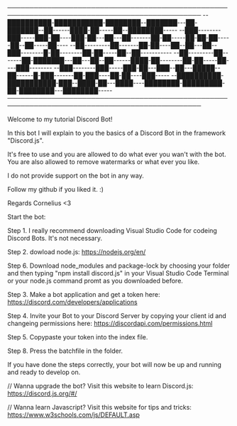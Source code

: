 ──────────────────────────────────────────────────────────────────────────────────────────────
--██████████-███████████-████████--███████---██-███████--██------████-██-----██--████████-----
--███--------███-----███-██----███-██---██---██-------██-██-----██-██-██-----██--██-----██----
--██---------██-------██-██----██--██---██--███--------█-██--------██-██-----██--██-----------
--██---------██-------██-███████---██---██--██------████-██--------██-██-----██----███--------
--███--------███-----███-██---███--██---█████--██------█-███-------██-███----██-██----███-----
--██████████-███████████-███--████-██---████----████████-█████████-██-████████---████████-----
────────────────────────────────────────────────────────────────────────────────────────────── 

Welcome to my tutorial Discord Bot!

In this bot I will explain to you the basics of a Discord Bot in the framework "Discord.js".

It's free to use and you are allowed to do what ever you wan't with the bot. You are also allowed to remove watermarks or what ever you like.

I do not provide support on the bot in any way.

Follow my github if you liked it. :)

Regards Cornelius <3



Start the bot:

Step 1. I really recommend downloading Visual Studio Code for codeing Discord Bots. It's not necessary.

Step 2. dowload node.js: https://nodejs.org/en/

Step 6. Download node_modules and package-lock by choosing your folder and then typing "npm install discord.js" in your Visual Studio Code Terminal or your node.js command promt as you downloaded before.

Step 3. Make a bot application and get a token here: https://discord.com/developers/applications

Step 4. Invite your Bot to your Discord Server by copying your client id and changeing permissions here: https://discordapi.com/permissions.html

Step 5. Copypaste your token into the index file.

Step 8. Press the batchfile in the folder.

If you have done the steps correctly, your bot will now be up and running and ready to develop on.




// Wanna upgrade the bot? Visit this website to learn Discord.js: https://discord.js.org/#/

// Wanna learn Javascript? Visit this website for tips and tricks: https://www.w3schools.com/js/DEFAULT.asp





